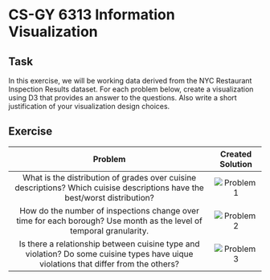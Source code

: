 # CS-GY 6313 Information Visualization
## Task
In this exercise, we will be working data derived from the NYC Restaurant Inspection Results dataset.
For each problem below, create a visualization using D3 that provides an answer to the questions. Also write a short justification of your visualization design choices.

## Exercise
| Problem | Created Solution | 
| :-------------: |:-------------:|
| What is the distribution of grades over cuisine descriptions? Which cuisise descriptions have the best/worst distribution? | ![Problem 1](https://github.com/CarolineNB/InformationVisualization/blob/master/Exercises/Color/demo/Problem1.PNG) | 
| How do the number of inspections change over time for each borough? Use month as the level of temporal granularity. | ![Problem 2](https://github.com/CarolineNB/InformationVisualization/blob/master/Exercises/Color/demo/Problem2.PNG) | 
| Is there a relationship between cuisine type and violation? Do some cuisine types have uique violations that differ from the others? | ![Problem 3](https://github.com/CarolineNB/InformationVisualization/blob/master/Exercises/Color/demo/Problem3.PNG) | 
